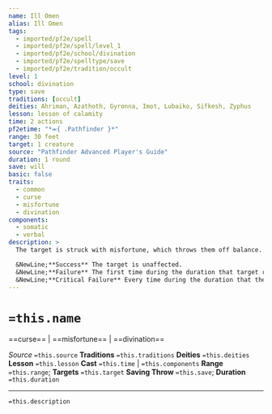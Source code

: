 ```yaml
---
name: Ill Omen
alias: Ill Omen
tags:
  - imported/pf2e/spell
  - imported/pf2e/spell/level_1
  - imported/pf2e/school/divination
  - imported/pf2e/spelltype/save
  - imported/pf2e/tradition/occult
level: 1
school: divination
type: save
traditions: [occult]
deities: Ahriman, Azathoth, Gyronna, Imot, Lubaiko, Sifkesh, Zyphus
lesson: lesson of calamity
time: 2 actions
pf2etime: "*⬺{ .Pathfinder }*"
range: 30 feet
target: 1 creature
source: "Pathfinder Advanced Player's Guide"
duration: 1 round
save: will
basic: false
traits:
  - common
  - curse
  - misfortune
  - divination
components:
  - somatic
  - verbal
description: >
  The target is struck with misfortune, which throws them off balance. The target must attempt a Will save.

  &NewLine;**Success** The target is unaffected.
  &NewLine;**Failure** The first time during the duration that target rolls an attack roll or skill check, it must roll twice and take the worse result.
  &NewLine;**Critical Failure** Every time during the duration that the target rolls an attack roll or skill check, it must roll twice and take the worse result.
---
```

# `=this.name`
==curse== | ==misfortune== | ==divination==

*Source* `=this.source`
**Traditions** `=this.traditions`
**Deities** `=this.deities`
**Lesson** `=this.lesson`
**Cast** `=this.time` | `=this.components`
**Range** `=this.range`; **Targets** `=this.target`
**Saving Throw** `=this.save`; **Duration** `=this.duration`

***
`=this.description`